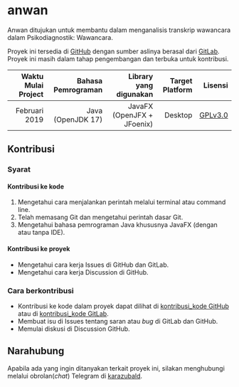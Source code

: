 # anwan

Anwan ditujukan untuk membantu dalam menganalisis transkrip wawancara dalam Psikodiagnostik: Wawancara. 

Proyek ini tersedia di [GitHub](https://github.com/karazubald/anwan) dengan sumber aslinya berasal dari [GitLab](https://gitlab.com/karazubald/anwan). Proyek ini masih dalam tahap pengembangan dan terbuka untuk kontribusi.

| Waktu Mulai Project | Bahasa Pemrograman | Library yang digunakan | Target Platform | Lisensi |
| -------------: | -------------: | -------------: | -------------: |  -------------: |
| Februari 2019 | Java (OpenJDK 17) | JavaFX (OpenJFX + JFoenix) | Desktop | [GPLv3.0](https://www.gnu.org/licenses/gpl-3.0.en.html)|

## Kontribusi
### Syarat
#### Kontribusi ke kode
1. Mengetahui cara menjalankan perintah melalui terminal atau command line.
1. Telah memasang Git dan mengetahui perintah dasar Git.
1. Mengetahui bahasa pemrograman Java khususnya JavaFX (dengan atau tanpa IDE).
#### Kontribusi ke proyek
- Mengetahui cara kerja Issues di GitHub dan GitLab.
- Mengetahui cara kerja Discussion di GitHub.
### Cara berkontribusi
- Kontribusi ke kode dalam proyek dapat dilihat di [kontribusi_kode GitHub](https://github.com/karazubald/anwan/blob/main/kontribusi_kode.md) atau di [kontribusi_kode GitLab](https://gitlab.com/karazubald/anwan/-/blob/main/kontribusi_kode.md).
- Membuat isu di Issues tentang saran atau <i>bug</i> di GitLab dan GitHub.
- Memulai diskusi di Discussion GitHub.

## Narahubung
Apabila ada yang ingin ditanyakan terkait proyek ini, silakan menghubungi melalui obrolan(<i>chat</i>) Telegram di [karazubald](https://t.me/karazubald).
